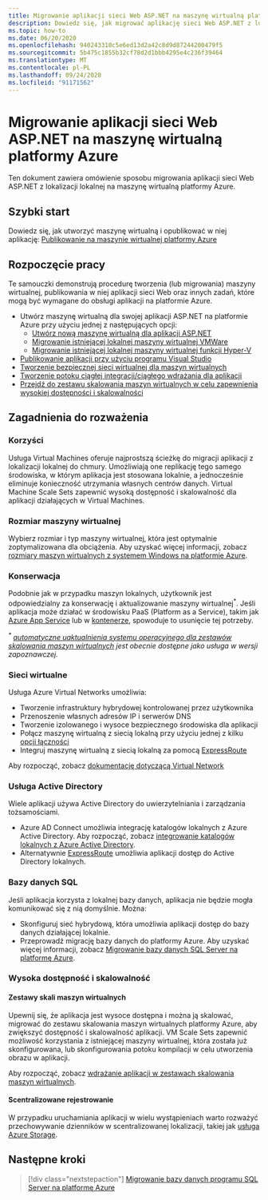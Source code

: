 ```yaml
---
title: Migrowanie aplikacji sieci Web ASP.NET na maszynę wirtualną platformy Azure
description: Dowiedz się, jak migrować aplikację sieci Web ASP.NET z lokalnego na maszynę wirtualną platformy Azure.
ms.topic: how-to
ms.date: 06/20/2020
ms.openlocfilehash: 940243310c5e6ed13d2a42c8d9d87244200479f5
ms.sourcegitcommit: 5b475c1855b32cf78d2d1bbb4295e4c236f39464
ms.translationtype: MT
ms.contentlocale: pl-PL
ms.lasthandoff: 09/24/2020
ms.locfileid: "91171562"
---
```

# <a name="migrate-an-aspnet-web-application-to-an-azure-virtual-machine"></a>Migrowanie aplikacji sieci Web ASP.NET na maszynę wirtualną platformy Azure

Ten dokument zawiera omówienie sposobu migrowania aplikacji sieci Web ASP.NET z lokalizacji lokalnej na maszynę wirtualną platformy Azure.

## <a name="quickstart"></a>Szybki start

Dowiedz się, jak utworzyć maszynę wirtualną i opublikować w niej aplikację: [Publikowanie na maszynie wirtualnej platformy Azure](https://tutorials.visualstudio.com/aspnet-vm/intro)

## <a name="get-started"></a>Rozpoczęcie pracy

Te samouczki demonstrują procedurę tworzenia (lub migrowania) maszyny wirtualnej, publikowania w niej aplikacji sieci Web oraz innych zadań, które mogą być wymagane do obsługi aplikacji na platformie Azure.

- Utwórz maszynę wirtualną dla swojej aplikacji ASP.NET na platformie Azure przy użyciu jednej z następujących opcji:
  - [Utwórz nową maszynę wirtualną dla aplikacji ASP.NET](https://go.microsoft.com/fwlink/?linkid=863237)
  - [Migrowanie istniejącej lokalnej maszyny wirtualnej VMWare](/azure/migrate/tutorial-migrate-vmware)
  - [Migrowanie istniejącej lokalnej maszyny wirtualnej funkcji Hyper-V](/azure/migrate/tutorial-migrate-hyper-v)
- [Publikowanie aplikacji przy użyciu programu Visual Studio](https://go.microsoft.com/fwlink/?linkid=863240)
- [Tworzenie bezpiecznej sieci wirtualnej dla maszyn wirtualnych](/azure/virtual-network/virtual-network-get-started-vnet-subnet)
- [Tworzenie potoku ciągłej integracji/ciągłego wdrażania dla aplikacji](/vsts/build-release/apps/cd/deploy-webdeploy-iis-deploygroups)
- [Przejdź do zestawu skalowania maszyn wirtualnych w celu zapewnienia wysokiej dostępności i skalowalności](/azure/virtual-machine-scale-sets/virtual-machine-scale-sets-deploy-app)

## <a name="considerations"></a>Zagadnienia do rozważenia

### <a name="benefits"></a>Korzyści

Usługa Virtual Machines oferuje najprostszą ścieżkę do migracji aplikacji z lokalizacji lokalnej do chmury. Umożliwiają one replikację tego samego środowiska, w którym aplikacja jest stosowana lokalnie, a jednocześnie eliminuje konieczność utrzymania własnych centrów danych. Virtual Machine Scale Sets zapewnić wysoką dostępność i skalowalność dla aplikacji działających w Virtual Machines.

### <a name="virtual-machine-size"></a>Rozmiar maszyny wirtualnej

Wybierz rozmiar i typ maszyny wirtualnej, która jest optymalnie zoptymalizowana dla obciążenia. Aby uzyskać więcej informacji, zobacz [rozmiary maszyn wirtualnych z systemem Windows na platformie Azure](/azure/virtual-machines/windows/sizes).

### <a name="maintenance"></a>Konserwacja

Podobnie jak w przypadku maszyn lokalnych, użytkownik jest odpowiedzialny za konserwację i aktualizowanie maszyny wirtualnej<sup>&#42;</sup>. Jeśli aplikacja może działać w środowisku PaaS (Platform as a Service), takim jak [Azure App Service](/azure/app-service/) lub w [kontenerze](/azure/app-service/containers/), spowoduje to usunięcie tej potrzeby.

*<sup>&#42;</sup> [automatyczne uaktualnienia systemu operacyjnego dla zestawów skalowania maszyn wirtualnych](/azure/virtual-machine-scale-sets/virtual-machine-scale-sets-automatic-upgrade) jest obecnie dostępne jako usługa w wersji zapoznawczej.*

### <a name="virtual-networks"></a>Sieci wirtualne

Usługa Azure Virtual Networks umożliwia:

- Tworzenie infrastruktury hybrydowej kontrolowanej przez użytkownika
- Przenoszenie własnych adresów IP i serwerów DNS
- Tworzenie izolowanego i wysoce bezpiecznego środowiska dla aplikacji
- Połącz maszynę wirtualną z siecią lokalną przy użyciu jednej z kilku [opcji łączności](/azure/vpn-gateway/vpn-gateway-about-vpngateways#s2smulti)
- Integruj maszynę wirtualną z siecią lokalną za pomocą [ExpressRoute](https://azure.microsoft.com/services/expressroute/)

Aby rozpocząć, zobacz [dokumentację dotyczącą Virtual Network](/azure/virtual-network/)

### <a name="active-directory"></a>Usługa Active Directory

Wiele aplikacji używa Active Directory do uwierzytelniania i zarządzania tożsamościami.

- Azure AD Connect umożliwia integrację katalogów lokalnych z Azure Active Directory. Aby rozpocząć, zobacz [integrowanie katalogów lokalnych z Azure Active Directory](/azure/active-directory/connect/active-directory-aadconnect).
- Alternatywnie [ExpressRoute](https://azure.microsoft.com/services/expressroute/) umożliwia aplikacji dostęp do Active Directory lokalnych.

### <a name="sql-databases"></a>Bazy danych SQL

Jeśli aplikacja korzysta z lokalnej bazy danych, aplikacja nie będzie mogła komunikować się z nią domyślnie. Można:

- Skonfiguruj sieć hybrydową, która umożliwia aplikacji dostęp do bazy danych działającej lokalnie.
- Przeprowadź migrację bazy danych do platformy Azure. Aby uzyskać więcej informacji, zobacz [Migrowanie bazy danych SQL Server na platformę Azure](sql.md).

### <a name="high-availability-and-scalability"></a>Wysoka dostępność i skalowalność

#### <a name="virtual-machine-scale-sets"></a>Zestawy skali maszyn wirtualnych

Upewnij się, że aplikacja jest wysoce dostępna i można ją skalować, migrować do zestawu skalowania maszyn wirtualnych platformy Azure, aby zwiększyć dostępność i skalowalność aplikacji. VM Scale Sets zapewnić możliwość korzystania z istniejącej maszyny wirtualnej, która została już skonfigurowana, lub skonfigurowania potoku kompilacji w celu utworzenia obrazu w aplikacji.

Aby rozpocząć, zobacz [wdrażanie aplikacji w zestawach skalowania maszyn wirtualnych](/azure/virtual-machine-scale-sets/virtual-machine-scale-sets-deploy-app).

#### <a name="centralized-logging"></a>Scentralizowane rejestrowanie

W przypadku uruchamiania aplikacji w wielu wystąpieniach warto rozważyć przechowywanie dzienników w scentralizowanej lokalizacji, takiej jak [usługa Azure Storage](/azure/storage/).

## <a name="next-steps"></a>Następne kroki

> [!div class="nextstepaction"]
> [Migrowanie bazy danych programu SQL Server na platformę Azure](sql.md)
